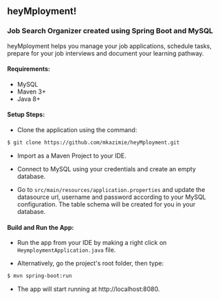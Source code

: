 ## heyMployment!
### Job Search Organizer created using Spring Boot and MySQL

heyMployment helps you manage your job applications, schedule tasks, prepare for your job interviews and document
 your learning pathway.


#### Requirements:

* MySQL
* Maven 3+
* Java 8+


#### Setup Steps:

* Clone the application using the command:

```bash
$ git clone https://github.com/mkazimie/heyMployment.git
```
* Import as a Maven Project to your IDE.

* Connect to MySQL using your credentials and create an empty database.

* Go to `src/main/resources/application.properties` and update the datasource url, username and password according to
 your MySQL configuration. The table schema will be created for you in your database.

#### Build and Run the App:

* Run the app from your IDE by making a right click on `HeymploymentApplication.java` file.

* Alternatively, go the project's root folder, then type:

```bash
$ mvn spring-boot:run
```

* The app will start running at http://localhost:8080.